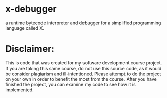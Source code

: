 x-debugger
==========

a runtime bytecode interpreter and debugger for a simplified programming language called X. 

Disclaimer: 
===========

This is code that was created for my software development course project. If you are taking this same course, do not use this source code, as it would be consider plagiarism and ill-intentioned. Please attempt to do the project on your own in order to benefit the most from the course. After you have finished the project, you can examine my code to see how it is implemented. 
